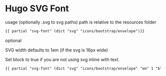 # Hugo SVG Font

usage (optionally .svg to svg paths)
path is relative to the resources folder

```HTML
{{ partial "svg-font" (dict "svg" "icons/bootstrap/envelope")}}
```

optional

SVG width defaults to 1em (if the svg is 16px wide)

Set block to true if you are not using svg inline with text.

``` HTML
{{ partial "svg-font" (dict "svg" "icons/bootstrap/envelope" "em" 1 "block" true/false )}}
```
